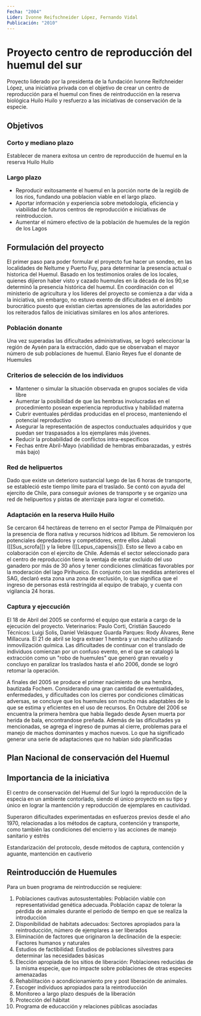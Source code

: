 ```yaml
---
Fecha: "2004"
Lider: Ivonne Reifschneider López, Fernando Vidal
Publicación: "2010"
---
```


# Proyecto centro de reproducción del huemul del sur

Proyecto liderado por la presidenta de la fundación Ivonne Reifchneider López, una iniciativa privada con el objetivo de crear un centro de reproducción para el huemul con fines de reintroducción en la reserva biológica Huilo Huilo y resfuerzo a las iniciativas de conservación de la especie.
## Objetivos
### Corto y mediano plazo
Establecer de manera exitosa un centro de reproducción de huemul en la reserva Huilo Huilo
### Largo plazo
* Reproducir exitosamente el huemul en la porción norte de la regiób de los rios, fundando una poblacion viable en el largo plazo.
* Aportar información y experiencia sobre metodología, eficiencia y viabilidad de futuros centros de reproducción e iniciativas de reintroduccion.
* Aumentar el número efectivo de la población de huemules de la región de los Lagos
## Formulación del proyecto
El primer paso para poder formular el proyecto fue hacer un sondeo, en las localidades de Neltume y Puerto Fuy, para determinar la presencia actual o historica del Huemul. Basado en los testimonios orales de los locales, quienes dijieron haber visto y cazado huemules en la década de los 90,se determinó la presencia histórica del huemul.
En coordinación con el ministerio de agricultura y los lideres del proyecto se comienza a dar vida a la iniciativa, sin embargo, no estuvo exento de dificultades en el ámbito burocrático puesto que existian ciertas aprensiones de las autoridades por los reiterados fallos de iniciativas similares en los años anteriores.
### Población donante
Una vez superadas las dificultades administrativas, se logró seleccionar la región de Aysén para la extracción, dado que se observaban el mayor número de sub poblaciones de huemul.
Elanio Reyes fue el donante de Huemules
### Criterios de selección de los individuos
* Mantener o simular la situación observada en grupos sociales de vida libre
* Aumentar la posibilidad de que las hembras involucradas en el procedimiento posean experiencia reproductiva y habilidad materna
* Cubrir eventuales pérdidas producidas en el proceso, manteniendo el potencial reproductivo
* Asegurar la representación de aspectos conductuales adquiridos y que puedan ser traspasados a los ejemplares más jóvenes.
* Reducir la probabilidad de conflictos intra-especificos
* Fechas entre Abril-Mayo (viabilidad de hembras embarazadas, y estrés más bajo)
### Red de helipuertos
Dado que existe un deterioro sustancial luego de las 6 horas de transporte, se estableció este tiempo límite para el traslado.
Se contó con ayuda del ejercito de Chile, para conseguir aviones de transporte y se organizo una red de helipuertos y pistas de aterrizaje para lograr el cometido.
### Adaptación en la reserva Huilo Huilo
Se cercaron 64 hectáreas de terreno en el sector Pampa de Pilmaiquén por la presencia de flora nativa y recursos hídricos ad libitum.
Se removieron los potenciales depredadores y competidores, entre ellos Jabali ([[Sus_scrofa]]) y la liebre ([[Lepus_capensis]]). Esto se llevo a cabo en colaboración con el ejercito de Chile.
Además el sector seleccionado para el centro de reproducción  tiene la ventaja de estar excluido del uso ganadero por más de 30 años y tener condiciones climáticas favorables por la moderación del lago Pirihueico.
En conjunto con las medidas anteriores el SAG, declaró esta zona una zona de exclusión, lo que significa que el ingreso de personas está restringida al equipo de trabajo, y cuenta con vigilancia 24 horas.
### Captura y ejeccución
El 18 de Abril del 2005 se conformó el equipo que estaría a cargo de la ejecución del proyecto.
Veterinarios: Paulo Corti, Cristián Saucedo
Técnicos: Luigi Solis, Daniel Velásquez
Guarda Parques: Rody Álvares, Rene Millacura.
El 21 de abril se logra extraer  1 hembra y un macho utilizando inmovilización química.
Las dificultades de continuar con el translado de individuos comienzan por un confuso evento, en el que se catalogó la extracción como un "robo de huemules"  que generó gran revuelo y concluyo en paralizar los traslados hasta el año 2006, donde se logró retomar la operación.

A finales del 2005 se produce el primer nacimiento de una hembra, bautizada Fochem.
Considerando una gran cantidad de eventualidades, enfermedades, y dificultades con los cierres por condiciones climáticas adversas, se concluye que los huemules son mucho más adaptables de lo que se estima y eficientes en el uso de recursos.
En Octubre del 2006 se encuentra la primera hembra que había llegado desde Aysen muerta por herida de bala, encontrandose preñada.
Además de las dificultades ya mencionadas, se agrega el ingreso de pumas al cierre, problemas para el manejo de machos dominantes y machos nuevos. Lo que ha significado generar una serie de adaptaciones que no habían sido planificadas

## Plan Nacional de conservación del Huemul

## Importancia de la iniciativa

El centro de conservación del Huemul del Sur logró la reproducción de la especia en un ambiente contorlado, siendo el único proyecto en su tipo y único en lograr la mantención y reproducción de ejemplares en cautividad.

Superaron dificultades experimentadas en esfuerzos previos desde el año 1970, relacionadas a los métodos de captura, contención y transporte, como también las condiciones del encierro y las acciones de manejo sanitario y estrés

Estandarización del protocolo, desde métodos de captura, contención y aguante, mantención en cautiverio 

## Reintroducción de Huemules

Para un buen programa de reintroducción se reqiuiere:
1. Poblaciones cautivas autosustentables: Población viable con representatividad genética adecuada. Población capaz de tolerar la pérdida de animales durante el período de tiempo en que se realiza la introducción
2. Disponibilidad de habitats adecuados: Sectores apropiados para la reintroducción, número de ejemplares a ser liberados
3. Eliminación de factores que originaron la declinación de la especie: Factores humanos y naturales
4. Estudios de factibilidad: Estudios de poblaciones silvestres para determinar las necesidades básicas
5. Elección apropiada de los sitios de liberación: Poblaciones reducidas de la misma especie, que no impacte sobre poblaciones de otras especies amenazadas
6. Rehabilitación o acondicionamiento pre y post liberación de animales.
7. Escoger individuos apropiados para la reintroducción
8. Monitoreo a largo plazo después de la liberación
9. Protección del hábitat
10. Programa de educacción y relaciones públicas asociadas
